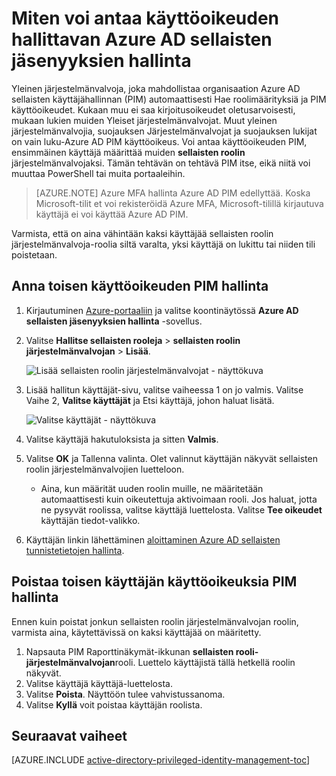 <properties
   pageTitle="Miten voi antaa käyttöoikeuden PIM | Microsoft Azure"
   description="Opettele lisäämään roolit käyttäjille Azure Active Directory sellaisten jäsenyyksien hallinta-tunniste, jotta hän voi hallita PIM."
   services="active-directory"
   documentationCenter=""
   authors="kgremban"
   manager="femila"
   editor=""/>

<tags
   ms.service="active-directory"
   ms.devlang="na"
   ms.topic="article"
   ms.tgt_pltfrm="na"
   ms.workload="identity"
   ms.date="09/22/2016"
   ms.author="kgremban"/>

# <a name="how-to-give-access-to-manage-azure-ad-privileged-identity-management"></a>Miten voi antaa käyttöoikeuden hallittavan Azure AD sellaisten jäsenyyksien hallinta

Yleinen järjestelmänvalvoja, joka mahdollistaa organisaation Azure AD sellaisten käyttäjähallinnan (PIM) automaattisesti Hae roolimäärityksiä ja PIM käyttöoikeudet. Kukaan muu ei saa kirjoitusoikeudet oletusarvoisesti, mukaan lukien muiden Yleiset järjestelmänvalvojat. Muut yleinen järjestelmänvalvojia, suojauksen Järjestelmänvalvojat ja suojauksen lukijat on vain luku-Azure AD PIM käyttöoikeus. Voi antaa käyttöoikeuden PIM, ensimmäinen käyttäjä määrittää muiden **sellaisten roolin** järjestelmänvalvojaksi. Tämän tehtävän on tehtävä PIM itse, eikä niitä voi muuttaa PowerShell tai muita portaaleihin.

> [AZURE.NOTE] Azure MFA hallinta Azure AD PIM edellyttää. Koska Microsoft-tilit et voi rekisteröidä Azure MFA, Microsoft-tilillä kirjautuva käyttäjä ei voi käyttää Azure AD PIM.

Varmista, että on aina vähintään kaksi käyttäjää sellaisten roolin järjestelmänvalvoja-roolia siltä varalta, yksi käyttäjä on lukittu tai niiden tili poistetaan.

## <a name="give-another-user-access-to-manage-pim"></a>Anna toisen käyttöoikeuden PIM hallinta

1. Kirjautuminen [Azure-portaaliin](https://portal.azure.com/) ja valitse koontinäytössä **Azure AD sellaisten jäsenyyksien hallinta** -sovellus.
2. Valitse **Hallitse sellaisten rooleja** > **sellaisten roolin järjestelmänvalvojan** > **Lisää**.

    ![Lisää sellaisten roolin järjestelmänvalvojat - näyttökuva][1]

4. Lisää hallitun käyttäjät-sivu, valitse vaiheessa 1 on jo valmis. Valitse Vaihe 2, **Valitse käyttäjät** ja Etsi käyttäjä, johon haluat lisätä.

    ![Valitse käyttäjät - näyttökuva][2]

6. Valitse käyttäjä hakutuloksista ja sitten **Valmis**.
7. Valitse **OK** ja Tallenna valinta. Olet valinnut käyttäjän näkyvät sellaisten roolin järjestelmänvalvojien luetteloon.

    - Aina, kun määrität uuden roolin muille, ne määritetään automaattisesti kuin oikeutettuja aktivoimaan rooli. Jos haluat, jotta ne pysyvät roolissa, valitse käyttäjä luettelosta. Valitse **Tee oikeudet** käyttäjän tiedot-valikko.

8. Käyttäjän linkin lähettäminen [aloittaminen Azure AD sellaisten tunnistetietojen hallinta](active-directory-privileged-identity-management-getting-started.md).


## <a name="remove-another-users-access-rights-for-managing-pim"></a>Poistaa toisen käyttäjän käyttöoikeuksia PIM hallinta

Ennen kuin poistat jonkun sellaisten roolin järjestelmänvalvojan roolin, varmista aina, käytettävissä on kaksi käyttäjää on määritetty.

1. Napsauta PIM Raporttinäkymät-ikkunan **sellaisten rooli-järjestelmänvalvojan**rooli.  Luettelo käyttäjistä tällä hetkellä roolin näkyvät.
2. Valitse käyttäjä käyttäjä-luettelosta.
3. Valitse **Poista**.  Näyttöön tulee vahvistussanoma.
4. Valitse **Kyllä** voit poistaa käyttäjän roolista.

<!--Every topic should have next steps and links to the next logical set of content to keep the customer engaged-->
## <a name="next-steps"></a>Seuraavat vaiheet
[AZURE.INCLUDE [active-directory-privileged-identity-management-toc](../../includes/active-directory-privileged-identity-management-toc.md)]

<!--Image references-->

[1]: ./media/active-directory-privileged-identity-management-how-to-give-access-to-pim/PIM_add_PRA.png
[2]: ./media/active-directory-privileged-identity-management-how-to-give-access-to-pim/PIM_select_users.png
